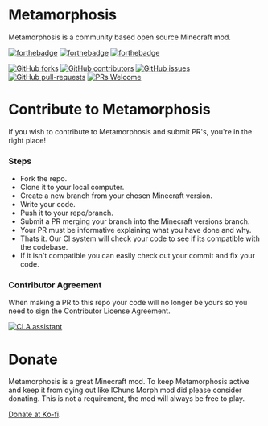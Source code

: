# Metamorphosis
Metamorphosis is a community based open source Minecraft mod.

[![forthebadge](https://forthebadge.com/images/badges/built-by-developers.svg)](https://forthebadge.com)
[![forthebadge](https://forthebadge.com/images/badges/built-with-love.svg)](https://forthebadge.com)
[![forthebadge](https://forthebadge.com/images/badges/for-you.svg)](https://forthebadge.com)

[![GitHub forks](https://img.shields.io/github/forks/Redstoneguy129/Metamorphosis.svg?style=for-the-badge&label=Fork&maxAge=2592000)](https://github.com/Redstoneguy129/Metamorphosis/network/members)
[![GitHub contributors](https://img.shields.io/github/contributors/Redstoneguy129/Metamorphosis.svg?style=for-the-badge)](https://github.com/Redstoneguy129/Metamorphosis/graphs/contributors)
[![GitHub issues](https://img.shields.io/github/issues/Redstoneguy129/Metamorphosis.svg?style=for-the-badge)](https://github.com/Redstoneguy129/Metamorphosis/issues)
[![GitHub pull-requests](https://img.shields.io/github/issues-pr/Redstoneguy129/Metamorphosis.svg?style=for-the-badge)](https://github.com/Redstoneguy129/Metamorphosis/pulls)
[![PRs Welcome](https://img.shields.io/badge/PRs-welcome-brightgreen.svg?style=for-the-badge)](https://github.com/Redstoneguy129/Metamorphosis#steps)

# Contribute to Metamorphosis
If you wish to contribute to Metamorphosis and submit PR's, you're in the right place!

### Steps
- Fork the repo.
- Clone it to your local computer.
- Create a new branch from your chosen Minecraft version.
- Write your code.
- Push it to your repo/branch.
- Submit a PR merging your branch into the Minecraft versions branch.
- Your PR must be informative explaining what you have done and why.
- Thats it. Our CI system will check your code to see if its compatible with the codebase.
- If it isn't compatible you can easily check out your commit and fix your code.

### Contributor Agreement
When making a PR to this repo your code will no longer be yours so you need to sign the Contributor License Agreement.

[![CLA assistant](https://cla-assistant.io/readme/badge/Redstoneguy129/Metamorphosis)](https://cla-assistant.io/Redstoneguy129/Metamorphosis)

# Donate
Metamorphosis is a great Minecraft mod. To keep Metamorphosis active and keep it from dying out like IChuns Morph mod did please consider donating.
This is not a requirement, the mod will always be free to play.

[Donate at Ko-fi](https://ko-fi.com/metamorphosis).